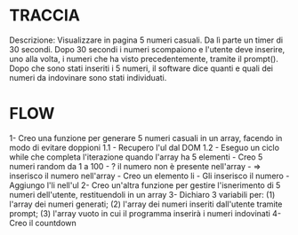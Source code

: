 # TRACCIA
Descrizione: Visualizzare in pagina 5 numeri casuali. Da lì parte un timer di 30 secondi. Dopo 30 secondi i numeri scompaiono e l'utente deve inserire, uno alla volta, i numeri che ha visto precedentemente, tramite il prompt(). Dopo che sono stati inseriti i 5 numeri, il software dice quanti e quali dei numeri da indovinare sono stati individuati.

# FLOW
1- Creo una funzione per generare 5 numeri casuali in un array, facendo in modo di evitare doppioni
1.1 - Recupero l'ul dal DOM
1.2 - Eseguo un ciclo while che completa l'iterazione quando l'array ha 5 elementi
    - Creo 5 numeri random da 1 a 100
    - ? il numero non è presente nell'array
        - => inserisco il numero nell'array
        - Creo un elemento li
        - Gli inserisco il numero
        - Aggiungo l'li nell'ul
2- Creo un'altra funzione per gestire l'isnerimento di 5 numeri dell'utente, restituendoli in un array
3- Dichiaro 3 variabili per: (1) l'array dei numeri generati; (2) l'array dei numeri inseriti dall'utente tramite prompt; (3) l'array vuoto in cui il programma inserirà i numeri indovinati
4- Creo il countdown